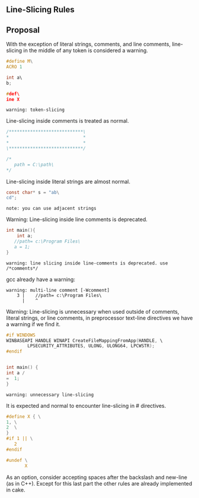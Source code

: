 ## Line-Slicing Rules

## Proposal

With the exception of literal strings, comments, and line comments, line-slicing in the middle of any
token is considered a warning.

```c
#define M\
ACRO 1

int a\
b;

#def\
ine X

```

```
warning: token-slicing
```

Line-slicing inside comments is treated as normal.

```c
/****************************\
*                            *
*                            *
\****************************/

/*
   path = C:\path\
*/
```

Line-slicing inside literal strings are almost normal.

```c
const char* s = "ab\
cd";
```

```
note: you can use adjacent strings
```

Warning: Line-slicing inside line comments is deprecated.

```c
int main(){
    int a;
   //path= c:\Program Files\
   a = 1;
}
```

```
warning: line slicing inside line-comments is deprecated. use /*comments*/
```
gcc already have a warning:

```
warning: multi-line comment [-Wcomment]
    3 |    //path= c:\Program Files\
      |    ^
```

Warning: Line-slicing is unnecessary when used outside of comments,
literal strings, or line comments, in preprocessor text-line directives
we have a warning if we find it.

```c
#if WINDOWS
WINBASEAPI HANDLE WINAPI CreateFileMappingFromApp(HANDLE, \
        LPSECURITY_ATTRIBUTES, ULONG, ULONG64, LPCWSTR);
#endif


int main() {
int a / 
=  1;
}


```

```
warning: unnecessary line-slicing
```

It is expected and normal to encounter line-slicing in # directives.

```c
#define X { \
1, \
2  \
}
#if 1 || \
   2
#endif

#undef \
       X
```

As an option, consider accepting spaces after the backslash and new-line (as in C++).
Except for this last part the other rules are already implemented in cake.
